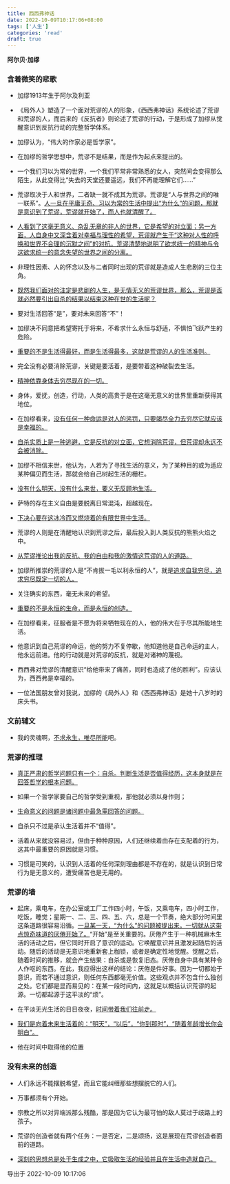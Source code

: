 ```yaml
---
title: 西西弗神话
date: 2022-10-09T10:17:06+08:00
tags: ['人生']
categories: 'read'
draft: true
---
```


**阿尔贝·加缪**


### 含着微笑的悲歌

* 加缪1913年生于阿尔及利亚

* 《局外人》塑造了一个面对荒谬的人的形象，《西西弗神话》系统论述了荒谬和荒谬的人，而后来的《反抗者》则论述了荒谬的行动，于是形成了加缪从觉醒意识到反抗行动的完整哲学体系。

* 加缪认为，“伟大的作家必是哲学家”。

* 在加缪的哲学思想中，荒谬不是结果，而是作为起点来提出的。

* 一个我们习以为常的世界，一个我们平常非常熟悉的女人，突然间会变得那么陌生，从此变得比“失去的天堂还要遥远，我们不再能理解它们……”

* 荒谬取决于人和世界，二者缺一就不成其为荒谬。荒谬是“人与世界之间的唯一联系”。[人一旦在平庸无奇、习以为常的生活中提出“为什么”的问题，那就是意识到了荒谬，荒谬就开始了，而人也就清醒了。]()

* [人看到了这毫无意义、杂乱无章的非人的世界，它是希望的对立面；另一方面，人自身中又深含着对幸福与理性的希望，荒谬就产生于“这种对人性的呼唤和世界不合理的沉默之间”的对抗，荒谬清楚地说明了欲求统一的精神与令这欲求统一的意念失望的世界之间的分离。]()

* 非理性因素、人的怀念以及与二者同时出现的荒谬就是造成人生悲剧的三位主角。

* [既然我们面对的注定是悲剧的人生，是无情无义的荒谬世界，那么，荒谬是否就必然要引出自杀的结果以结束这种在世的生活呢？]()

* 要对生活回答“是”，要对未来回答“不”！

* 加缪决不同意把希望寄托于将来，不希求什么永恒与舒适，不惧怕飞跃产生的危险。

* [重要的不是生活得最好，而是生活得最多，这就是荒谬的人的生活准则。]()

* 完全没有必要消除荒谬，关键是要活着，是要带着这种破裂去生活。

* [精神依靠身体去穷尽现在的一切。]()

* 身体，爱抚，创造，行动，人类的高贵于是在这毫无意义的世界里重新获得其地位。

* 在加缪看来，[没有任何一种命运是对人的惩罚，只要竭尽全力去穷尽它就应该是幸福的。]()

* [自杀实质上是一种逃避，它是反抗的对立面，它想消除荒谬，但荒谬却永远不会被消除。]()

* 加缪不相信来世，他认为，人若为了寻找生活的意义，为了某种目的或为适应某种偏见而生活，那就会给自己树起生活的栅栏。

* [没有什么明天，没有什么来世，要义无反顾地生活。]()

* 萨特的存在主义自由是要脱离日常混沌，超越现在。

* [下决心要在这冰冷而又燃烧着的有限世界中生活。]()

* 荒谬的人则是在清醒地认识到荒谬之后，最后投入到人类反抗的熊熊火焰之中。

* [从荒谬推论出我的反抗、我的自由和我的激情这荒谬的人的道路。]()

* 加缪所推崇的荒谬的人是“不肯拔一毛以利永恒的人”，就是[追求自我穷尽，追求穷尽既定一切的人。]()

* 关注确实的东西，毫无未来的希望。

* [重要的不是永恒的生命，而是永恒的创造。]()

* 在加缪看来，征服者是不愿为将来牺牲现在的人，他的伟大在于尽其所能地生活。

* 他意识到自己荒谬的命运，他的努力不复停歇，他知道他是自己命运的主人，他永远前进。他的行动就是对荒谬的反抗，就是对诸神的蔑视。

* 西西弗对荒谬的清醒意识“给他带来了痛苦，同时也造成了他的胜利”。应该认为，西西弗是幸福的。

* 一位法国朋友曾对我说，加缪的《局外人》和《西西弗神话》是她十八岁时的床头书。


### 文前辅文

* 我的灵魂啊，[不求永生，唯尽所能]()吧。


### 荒谬的推理

* [真正严肃的哲学问题只有一个：自杀。判断生活是否值得经历，这本身就是在回答哲学的根本问题。]()

* 如果一个哲学家要自己的哲学受到重视，那他就必须以身作则；

* [生命意义的问题是诸问题中最急需回答的问题。]()

* 自杀只不过是承认生活着并不“值得”。

* 活着从来就没容易过，但由于种种原因，人们还继续着由存在支配着的行为，这其中最重要的原因就是习惯。

* 习惯是可笑的，认识到人活着的任何深刻理由都是不存在的，就是认识到日常行为是无意义的，遭受痛苦也是无用的。


### 荒谬的墙

* 起床，乘电车，在办公室或工厂工作四小时，午饭，又乘电车，四小时工作，吃饭，睡觉；星期一、二、三、四、五、六，总是一个节奏，绝大部分时间里这条道路很容易沿循。[一旦某一天，“为什么”的问题被提出来，一切就从这带点惊奇味道的厌倦开始了。]()“开始”是至关重要的。厌倦产生于一种机械麻木生活的活动之后，但它同时开启了意识的运动。它唤醒意识并且激发起随后的活动。随后的活动是无意识地重新套上枷锁，或者是确定性地觉醒。觉醒之后，随着时间的推移，就会产生结果：自杀或是恢复旧态。厌倦自身中具有某种令人作呕的东西。在此，我应得出这样的结论：厌倦是件好事。因为一切都始于意识，而若不通过意识，则任何东西都毫无价值。这些观点并不包含什么独创之处。它们都是显而易见的：在某一段时间内，这就足以概括认识荒谬的起源。一切都起源于这平淡的“烦”。

* 在平淡无光生活的日日夜夜，[时间带着我们往前走。]()

* [我们是向着未来生活着的：“明天”，“以后”，“你到那时”，“随着年龄增长你会明白”。]()

* 他在时间中取得他的位置


### 没有未来的创造

* 人们永远不能摆脱希望，而且它能纠缠那些想摆脱它的人们。

* 万事都须有个开始。

* 宗教之所以对异端派那么残酷，那是因为它认为最可怕的敌人莫过于歧路上的孩子。

* 荒谬的创造者就有两个任务：一是否定，二是颂扬，这是展现在荒谬创造者面前的道路。

* [深刻的思想总是处于生成之中，它吸取生活的经验并且在生活中造就自己。]()

导出于 2022-10-09 10:17:06

